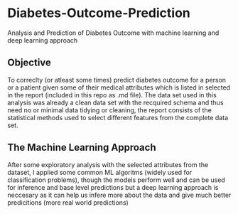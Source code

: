 # Diabetes-Outcome-Prediction
Analysis and Prediction of Diabetes Outcome with machine learning and deep learning approach 

## Objective 
To correclty (or atleast some times) predict diabetes outcome for a person or a patient given some of their medical attributes which is listed in selected in the report (included in this repo as .md file). The data set used in this analysis was already a clean data set with the recquired schema and thus need no or minimal data tidying or cleaning, the report consists of the statistical methods used to select different features from the complete data set. 

## The Machine Learning Approach 
After some exploratory analysis with the selected attributes from the dataset, I applied some common ML algoritms (widely used for classification problems), though the models perform well and can be used for inference and base level predictions but a deep learning approach is neccesary as it can help us infere more about the data and give much better predicitions (more real world predictions)







